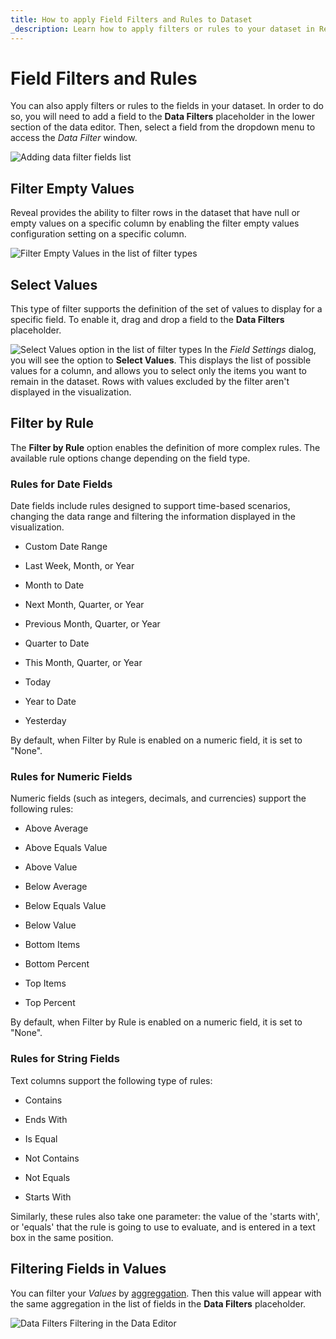 ```yaml
---
title: How to apply Field Filters and Rules to Dataset 
_description: Learn how to apply filters or rules to your dataset in Reveal while creating visualizations.
---
```


# Field Filters and Rules

You can also apply filters or rules to the fields in your dataset. In
order to do so, you will need to add a field to the **Data Filters**
placeholder in the lower section of the data editor. Then, select a field
from the dropdown menu to access the *Data Filter* window.

![Adding data filter fields list](images/data-filter-visualization-editor.png)
<a name='empty-values'></a>
## Filter Empty Values

Reveal provides the ability to filter rows in the dataset that have null
or empty values on a specific column by enabling the filter empty values
configuration setting on a specific column.

![Filter Empty Values in the list of filter types](images/data-filter-filter-empty-values-option.png)
<a name='select-values'></a>
## Select Values

This type of filter supports the definition of the set of values to
display for a specific field. To enable it, drag and drop a field to the
**Data Filters** placeholder.

![Select Values option in the list of filter types](images/data-filter-select-values.png)
In the *Field Settings* dialog, you will see the option to **Select
Values**. This displays the list of possible values for a column, and
allows you to select only the items you want to remain in the dataset.
Rows with values excluded by the filter aren't displayed in the
visualization.

## Filter by Rule

The **Filter by Rule** option enables the definition of more complex
rules. The available rule options change depending on the field type.

<a name='rules'></a>
### Rules for Date Fields

Date fields include rules designed to support time-based scenarios,
changing the data range and filtering the information displayed in the
visualization.

  - Custom Date Range

  - Last Week, Month, or Year

  - Month to Date

  - Next Month, Quarter, or Year

  - Previous Month, Quarter, or Year

  - Quarter to Date

  - This Month, Quarter, or Year

  - Today

  - Year to Date

  - Yesterday

By default, when Filter by Rule is enabled on a numeric field, it is set
to "None".

### Rules for Numeric Fields

Numeric fields (such as integers, decimals, and currencies) support the
following rules:

  - Above Average

  - Above Equals Value

  - Above Value

  - Below Average

  - Below Equals Value

  - Below Value

  - Bottom Items

  - Bottom Percent

  - Top Items

  - Top Percent

By default, when Filter by Rule is enabled on a numeric field, it is set
to "None".

### Rules for String Fields

Text columns support the following type of rules:

  - Contains

  - Ends With

  - Is Equal

  - Not Contains

  - Not Equals

  - Starts With

Similarly, these rules also take one parameter: the value of the 'starts
with', or 'equals' that the rule is going to use to evaluate, and is
entered in a text box in the same position.

## Filtering Fields in Values

You can filter your *Values* by [aggreggation](./calculated/aggregation.md). Then this value will appear with the same aggregation in the list of fields in the **Data Filters** placeholder.

![Data Filters Filtering in the Data Editor](images/data-filters-values-list.png)
